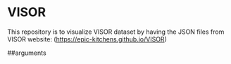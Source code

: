 # VISOR
This repository is to visualize VISOR dataset by having the JSON files from VISOR website: (https://epic-kitchens.github.io/VISOR)


##arguments

